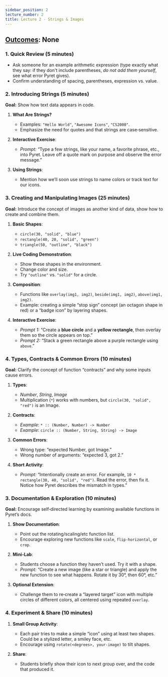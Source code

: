 ```yaml
---
sidebar_position: 2
lecture_number: 2
title: Lecture 2 - Strings & Images
---
```


## [Outcomes](@/home/outcomes.md): None

### **1. Quick Review (5 minutes)**
- Ask someone for an example arithmetic expression (type exactly what they say: if they don't include parentheses, _do not add them yourself_, see what error Pyret gives).
- Confirm understanding of spacing, parentheses, expression vs. value.

### **2. Introducing Strings (5 minutes)**
**Goal:** Show how text data appears in code.

1. **What Are Strings?**
   - Examples: `"Hello World"`, `"Awesome Icons"`, `"CS2000"`.
   - Emphasize the need for quotes and that strings are case‐sensitive.

2. **Interactive Exercise**:
   - *Prompt:* “Type a few strings, like your name, a favorite phrase, etc., into Pyret. Leave off a quote mark on purpose and observe the error message.”

3. **Using Strings**:
   - Mention how we’ll soon use strings to name colors or track text for our icons.

### **3. Creating and Manipulating Images (25 minutes)**
**Goal:** Introduce the concept of images as another kind of data, show how to create and combine them.

1. **Basic Shapes**:
   - `circle(30, "solid", "blue")`
   - `rectangle(40, 20, "solid", "green")`
   - `triangle(50, "outline", "black")`

2. **Live Coding Demonstration**:
   - Show these shapes in the environment.
   - Change color and size.
   - Try `"outline"` vs. `"solid"` for a circle.

3. **Composition**:
   - Functions like `overlay(img1, img2)`, `beside(img1, img2)`, `above(img1, img2)`.
   - Example: creating a simple “stop sign” concept (an octagon shape in red) or a “badge icon” by layering shapes.

4. **Interactive Exercise**:
   - *Prompt 1:* “Create a **blue circle** and a **yellow rectangle**, then overlay them so the circle appears on top.”
   - *Prompt 2:* “Stack a green rectangle above a purple rectangle using `above`.”

### **4. Types, Contracts & Common Errors (10 minutes)**
**Goal:** Clarify the concept of function “contracts” and why some inputs cause errors.

1. **Types**:
   - *Number*, *String*, *Image*
   - Multiplication (`*`) works with numbers, but `circle(30, "solid", "red")` is an Image.

2. **Contracts**:
   - *Example*: `* :: (Number, Number) -> Number`
   - *Example*: `circle :: (Number, String, String) -> Image`

3. **Common Errors**:
   - Wrong type: “expected Number, got Image.”
   - Wrong number of arguments: “expected 3, got 2.”

4. **Short Activity**:
   - *Prompt:* “Intentionally create an error. For example, `10 * rectangle(30, 40, "solid", "red")`. Read the error, then fix it. Notice how Pyret describes the mismatch in types.”

### **3. Documentation & Exploration (10 minutes)**
**Goal:** Encourage self‐directed learning by examining available functions in Pyret’s docs.

1. **Show Documentation**:
   - Point out the rotating/scaling/etc function list.
   - Encourage exploring new functions like `scale`, `flip-horizontal`, or `crop`.

2. **Mini‐Lab**:
   - Students choose a function they haven’t used. Try it with a shape.
   - *Prompt:* “Create a new image (like a star or triangle) and apply the new function to see what happens. Rotate it by 30°, then 60°, etc.”

3. **Optional Extension**:
   - Challenge them to re‐create a “layered target” icon with multiple circles of different colors, all centered using repeated `overlay`.



### **4. Experiment & Share (10 minutes)**
1. **Small Group Activity**:
   - Each pair tries to make a simple “icon” using at least two shapes. Could be a stylized letter, a smiley face, etc.
   - Encourage using `rotate(<degrees>, your-image)` to tilt shapes.

2. **Share**:
   - Students briefly show their icon to next group over, and the code that produced it.

